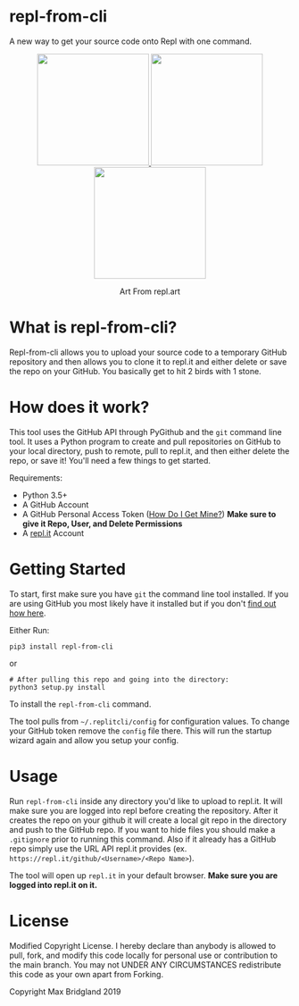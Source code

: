 # repl-from-cli
A new way to get your source code onto Repl with one command.

<p align="center">
  <a href="repl.art" target="_blank">
  <img src="http://repl.art/ghrepl.png" width="200px">
  <img src="http://repl.art/octocat-replbot1.png" width="200px">
  <img src="http://repl.art/octocat-replbot2.png" width="200px">
  </a>
  <br>
  <p align="center">Art From repl.art</p>
</p>

# What is repl-from-cli?

Repl-from-cli allows you to upload your source code to a temporary GitHub repository and then allows you to clone it to repl.it and either delete or save the repo on your GitHub. You basically get to hit 2 birds with 1 stone.

# How does it work?

This tool uses the GitHub API through PyGithub and the `git` command line tool. It uses a Python program to create and pull repositories on GitHub to your local directory, push to remote, pull to repl.it, and then either delete the repo, or save it! You'll need a few things to get started.

Requirements:

- Python 3.5+
- A GitHub Account
- A GitHub Personal Access Token ([How Do I Get Mine?](https://help.github.com/en/github/authenticating-to-github/creating-a-personal-access-token-for-the-command-line)) **Make sure to give it Repo, User, and Delete Permissions**
- A [repl.it](https://repl.it) Account

# Getting Started

To start, first make sure you have `git` the command line tool installed. If you are using GitHub you most likely have it installed but if you don't [find out how here](https://git-scm.com/book/en/v2/Getting-Started-Installing-Git). 

Either Run:
```
pip3 install repl-from-cli
```

or

```
# After pulling this repo and going into the directory:
python3 setup.py install
```

To install the `repl-from-cli` command.

The tool pulls from `~/.replitcli/config` for configuration values. To change your GitHub token remove the `config` file there. This will run the startup wizard again and allow you setup your config.

# Usage

Run `repl-from-cli` inside any directory you'd like to upload to repl.it. It will make sure you are logged into repl before creating the repository. After it creates the repo on your github it will create a local git repo in the directory and push to the GitHub repo. If you want to hide files you should make a `.gitignore` prior to running this command. Also if it already has a GitHub repo simply use the URL API repl.it provides (ex. `https://repl.it/github/<Username>/<Repo Name>`).

The tool will open up `repl.it` in your default browser. **Make sure you are logged into repl.it on it.**


# License

Modified Copyright License. I hereby declare than anybody is allowed to pull, fork, and modify this code locally for personal use or contribution to the main branch. You may not UNDER ANY CIRCUMSTANCES redistribute this code as your own apart from Forking. 

Copyright Max Bridgland 2019
